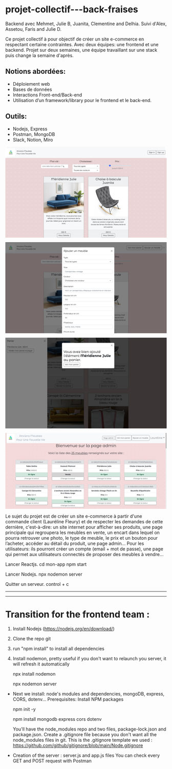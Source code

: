 # projet-collectif---back-fraises

Backend avec Mehmet, Julie B, Juanita, Clementine and Delhia. Suivi d'Alex, Assetou, Faris and Julie D.

Ce projet collectif à pour objectif de créer un site e-commerce en respectant certaine contraintes. Avec deux équipes: une frontend et une backend. Projet sur deux semaines, une équipe travaillant sur une stack puis change la semaine d'après. 

## Notions abordées:

- Déploiement web
- Bases de données
- Interactions Front-end/Back-end
- Utilisation d’un framework/library pour le frontend et le back-end.

## Outils:

- Nodejs, Express
- Postman, MongoDB
- Slack, Notion, Miro

<p><img align="center" alt="" src="https://github.com/Alexluu13/P5_E-commerce-front-fraises/blob/main/p5_e-commerce_1.png"/></p>
<p><img align="center" alt="" src="https://github.com/Alexluu13/P5_E-commerce-back-fraises/blob/main/p5_e-commerce_5.png"/></p>
<p><img align="center" alt="" src="https://github.com/Alexluu13/P5_E-commerce-back-fraises/blob/main/p5_e-commerce_6.png"/></p>
<p><img align="center" alt="" src="https://github.com/Alexluu13/P5_E-commerce-back-fraises/blob/main/p5_e-commerce_7.png"/></p>

Le sujet du projet est de créer un site e-commerce à partir d'une commande client (Lauréline Fleury) et de respecter les demandes de cette dernière, c'est-à-dire: un site internet pour afficher ses produits, une page principale qui regroupera les meubles en vente, un encart dans lequel on pourra retrouver une photo, le type de meuble, le prix et un bouton pour l’acheter, accéder au détail du produit, une page admin... Pour les utilisateurs: ils pourront créer un compte (email + mot de passe), une page qui permet aux utilisateurs connectés de proposer des meubles à vendre...

Lancer Reactjs.
cd mon-app 
npm start

Lancer Nodejs.
npx nodemon server

Quitter un serveur. 
control + c

***
***

# Transition for the frontend team :

1. Install Nodejs (https://nodejs.org/en/download/)
2. Clone the repo git
3. run "npm install" to install all dependencies
4. Install nodemon, pretty useful if you don't want to relaunch you server, it will refresh it automatically

   npx install nodemon
   
   npx nodemon server


- Next we install: node's modules and dependencies, mongoDB, express, CORS, dotenv...
  Prerequisites:
  Install NPM packages
  
  npm init -y
  
  npm install mongodb express cors dotenv
  
  You'll have the node_modules repo and two files, package-lock.json and package.json.
  Create a .gitignore file because you don't want all the node_modules files in git. This is the .gitignore template we used : https://github.com/github/gitignore/blob/main/Node.gitignore

- Creation of the server : server.js and app.js files
  You can check every GET and POST request with Postman
